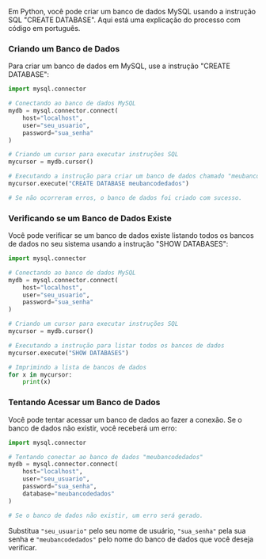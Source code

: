 Em Python, você pode criar um banco de dados MySQL usando a instrução SQL "CREATE DATABASE". Aqui está uma explicação do processo com código em português.

### Criando um Banco de Dados

Para criar um banco de dados em MySQL, use a instrução "CREATE DATABASE":

```python
import mysql.connector

# Conectando ao banco de dados MySQL
mydb = mysql.connector.connect(
    host="localhost",
    user="seu_usuario",
    password="sua_senha"
)

# Criando um cursor para executar instruções SQL
mycursor = mydb.cursor()

# Executando a instrução para criar um banco de dados chamado "meubancodedados"
mycursor.execute("CREATE DATABASE meubancodedados")

# Se não ocorreram erros, o banco de dados foi criado com sucesso.
```

### Verificando se um Banco de Dados Existe

Você pode verificar se um banco de dados existe listando todos os bancos de dados no seu sistema usando a instrução "SHOW DATABASES":

```python
import mysql.connector

# Conectando ao banco de dados MySQL
mydb = mysql.connector.connect(
    host="localhost",
    user="seu_usuario",
    password="sua_senha"
)

# Criando um cursor para executar instruções SQL
mycursor = mydb.cursor()

# Executando a instrução para listar todos os bancos de dados
mycursor.execute("SHOW DATABASES")

# Imprimindo a lista de bancos de dados
for x in mycursor:
    print(x)
```

### Tentando Acessar um Banco de Dados

Você pode tentar acessar um banco de dados ao fazer a conexão. Se o banco de dados não existir, você receberá um erro:

```python
import mysql.connector

# Tentando conectar ao banco de dados "meubancodedados"
mydb = mysql.connector.connect(
    host="localhost",
    user="seu_usuario",
    password="sua_senha",
    database="meubancodedados"
)

# Se o banco de dados não existir, um erro será gerado.
```

Substitua `"seu_usuario"` pelo seu nome de usuário, `"sua_senha"` pela sua senha e `"meubancodedados"` pelo nome do banco de dados que você deseja verificar.